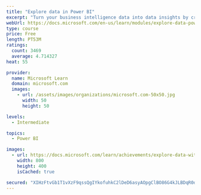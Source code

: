 ```yaml
---
title: "Explore data in Power BI"
excerpt: "Turn your business intelligence data into data insights by creating and configuring Power BI dashboards."
webUrl: https://docs.microsoft.com/en-us/learn/modules/explore-data-power-bi/
type: course
price: Free
length: PT53M
ratings:
  count: 3469
  average: 4.714327
heat: 55

provider:
  name: Microsoft Learn
  domain: microsoft.com
  images:
    - url: /assets/images/organizations/microsoft.com-50x50.jpg
      width: 50
      height: 50

levels:
  - Intermediate

topics:
  - Power BI

images:
  - url: https://docs.microsoft.com/learn/achievements/explore-data-with-power-bi-desktop-social.png
    width: 800
    height: 400
    isCached: true

secured: "XIHzFtvGb1T1vXzF9qssQgIYkofuhkC2lDeD6asyAOpgClBO86G4kJLBDqR0drOTSVteYT6YW70KR0YORuQOB6pcH2gzfzga288n+mYaMP9clg6nYnm2Y8INnc2UqYC1dKlNykf32hXb+h7nrUfixxD5/Pde8DeURx5ziYi1Z895PItSmCG7VQ/262Dfw9LKRqfTqQXmn+RBioR1wym2DR0fmfEOObZ57QZbVHEEln/bQ1yGFFoVSAGqQ+zNEmTIjl084Wx/1s/dpI1/9IQrYtM4BQLPkhXOiZWYyxPN7UTYXqnNF8cfxlHh3+lYCMCy/GEOieYVWZNd6U6nW9wdo9KwRdgrWToQmBDrSRAunys6h6LYsRnP6HLdsobhJA7JJN3OlMvRUXteb/jYfKPPnKBQAJSt/IS+rEO26dpFKkQ=;rjsNlseSw5IFCkz0dyeBtA=="
---
```


